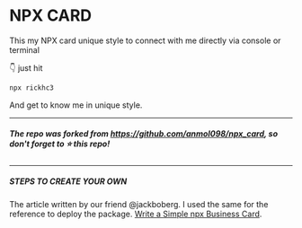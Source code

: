 # NPX CARD
This my NPX card unique style to connect with me directly via console or terminal

👇 just hit 
```bash
npx rickhc3
```
And get to know me in unique style.

<hr/>

##### The repo was forked from https://github.com/anmol098/npx_card, so don't forget to ⭐ this repo!


<hr/>

##### STEPS TO CREATE YOUR OWN
The article written by our friend @jackboberg. I used the same for the reference to deploy the package. 
[Write a Simple npx Business Card](https://studioelsa.se/blog/open-source-oss-npx-business-card). 
